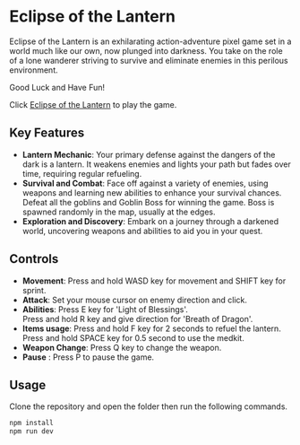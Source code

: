# Eclipse of the Lantern

Eclipse of the Lantern is an exhilarating action-adventure pixel game set in a world much like our own, now plunged into darkness. You take on the role of a lone wanderer striving to survive and eliminate enemies in this perilous environment.


Good Luck and Have Fun!

Click [Eclipse of the Lantern](https://thriving-souffle-4fbf68.netlify.app/) to play the game.

## Key Features

- **Lantern Mechanic**: Your primary defense against the dangers of the dark is a lantern. It weakens enemies and lights your path but fades over time, requiring regular refueling.
- **Survival and Combat**: Face off against a variety of enemies, using weapons and learning new abilities to enhance your survival chances. Defeat all the goblins and Goblin Boss for winning the game. Boss is spawned randomly in the map, usually at the edges.
- **Exploration and Discovery**: Embark on a journey through a darkened world, uncovering weapons and abilities to aid you in your quest.

## Controls

- **Movement**: Press and hold WASD key for movement and SHIFT key for sprint.
- **Attack**: Set your mouse cursor on enemy direction and click.
- **Abilities**: Press E key for 'Light of Blessings'.  
  Press and hold R key and give direction for 'Breath of Dragon'.
- **Items usage**: Press and hold F key for 2 seconds to refuel the lantern.  
Press and hold SPACE key for 0.5 second to use the medkit.
- **Weapon Change**: Press Q key to change the weapon.
- **Pause** : Press P to pause the game.


## Usage
Clone the repository and open the folder then run the following commands.
```python
npm install
npm run dev
```
